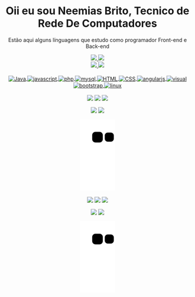 <div>
  <h1 align="center">Oii eu sou Neemias Brito, Tecnico de Rede De Computadores</h2>
  
  
   <p align="center">Estão aqui alguns línguagens que estudo como programador Front-end e Back-end
    
   
<div align="center">
  <a href="https://github.com/neemiasbrito">
  <img height="180em" src="https://github-readme-stats.vercel.app/api?username=neemiasbriro&show_icons=true&theme=dracula&include_all_commits=true&count_private=true"/>
  <img height="180em" src="https://github-readme-stats.vercel.app/api/top-langs/?username=neemiasbrito&layout=compact&langs_count=7&theme=dracula"/>
</div>

  
  <div align="center">
  <a href="https://github.com/nee">
  <img height="180em" src="https://github-readme-stats.vercel.app/api?username=rafaballerini&show_icons=true&theme=dracula&include_all_commits=true&count_private=true"/>
  <img height="180em" src="https://github-readme-stats.vercel.app/api/top-langs/?username=rafaballerini&layout=compact&langs_count=7&theme=dracula"/>
</div>
  
  
<div align="center" valign="top"><br>
  <img align="center" alt="Java" height="60" width="50" src="https://cdn.jsdelivr.net/gh/devicons/devicon/icons/java/java-original-wordmark.svg">
  <img align="center" alt="javascript" height="40" width="60" src="https://cdn.jsdelivr.net/gh/devicons/devicon/icons/javascript/javascript-original.svg">
  <img align="center" alt="php" height="60" width="60" src="https://cdn.jsdelivr.net/gh/devicons/devicon/icons/php/php-plain.svg">
  <img align="center" alt="mysql" height="70" width="80" src="https://cdn.jsdelivr.net/gh/devicons/devicon/icons/mysql/mysql-original-wordmark.svg">
  <img align="center" alt="HTML" height="50" width="60" src="https://cdn.jsdelivr.net/gh/devicons/devicon/icons/html5/html5-plain-wordmark.svg">
  <img align="center" alt="CSS" height="50" width="60" src="https://cdn.jsdelivr.net/gh/devicons/devicon/icons/css3/css3-plain-wordmark.svg">
   <img align="center" alt="angularjs" height="40" width="60" src="https://cdn.jsdelivr.net/gh/devicons/devicon/icons/angularjs/angularjs-original.svg">
  <img align="center" alt="visual" height="40" width="60" src="https://cdn.jsdelivr.net/gh/devicons/devicon/icons/vscode/vscode-original.svg">
  <img align="center" alt="bootstrap" height="40" width="60" src="https://cdn.jsdelivr.net/gh/devicons/devicon/icons/bootstrap/bootstrap-plain.svg">
 <img align="center" alt="linux" height="40" width="60" src="https://cdn.jsdelivr.net/gh/devicons/devicon/icons/linux/linux-original.svg">
</div><br>

<div align="center">
 <a href="https://discord.gg/cHW6CMc3" target="_blank"><img src="https://img.shields.io/badge/Discord-7289DA?style=for-the-badge&logo=discord&logoColor=white" target="_blank"></a> 
  <a href="https://www.instagram.com/neemiasbrito21" target="_blank"><img src="https://img.shields.io/badge/-Instagram-%23E4405F?style=for-the-badge&logo=instagram&logoColor=white" target="_blank"></a>
   	<a href="https://www.twitch.tv/neemiasbrito21" target="_blank"><img src="https://img.shields.io/badge/Twitch-9146FF?style=for-the-badge&logo=twitch&logoColor=white" target="_blank"></a>

  <a href="https://www.linkedin.com/in/neemias-brito-766458187/" target="_blank"><img src="https://img.shields.io/badge/-LinkedIn-%230077B5?style=for-the-badge&logo=linkedin&logoColor=white" target="_blank"></a> 
  <a href="mailto:neeemiasaimeeen@gmail.com"><img src="https://img.shields.io/badge/-Gmail-%23333?style=for-the-badge&logo=gmail&logoColor=white" target="_blank"></a>
</div>

<div align="center">
  
  
  ![Snake animation](https://github.com/rafaballerini/rafaballerini/blob/output/github-contribution-grid-snake.svg)
 
 
</div>

<div align="center">
  
<div align="center">
 <a href="https://discord.gg/cHW6CMc3" target="_blank"><img src="https://img.shields.io/badge/Discord-7289DA?style=for-the-badge&logo=discord&logoColor=white" target="_blank"></a> 
  <a href="https://www.instagram.com/neemiasbrito21" target="_blank"><img src="https://img.shields.io/badge/-Instagram-%23E4405F?style=for-the-badge&logo=instagram&logoColor=white" target="_blank"></a>
   	<a href="https://www.twitch.tv/neemiasbrito21" target="_blank"><img src="https://img.shields.io/badge/Twitch-9146FF?style=for-the-badge&logo=twitch&logoColor=white" target="_blank"></a>

  <a href="https://www.linkedin.com/in/neemias-brito-766458187/" target="_blank"><img src="https://img.shields.io/badge/-LinkedIn-%230077B5?style=for-the-badge&logo=linkedin&logoColor=white" target="_blank"></a> 
  <a href="mailto:neeemiasaimeeen@gmail.com"><img src="https://img.shields.io/badge/-Gmail-%23333?style=for-the-badge&logo=gmail&logoColor=white" target="_blank"></a>

 
  ![Snake animation](https://github.com/rafaballerini/rafaballerini/blob/output/github-contribution-grid-snake.svg)
 
</div>
